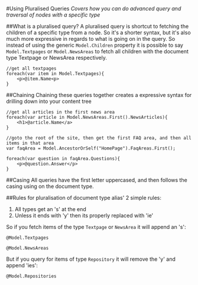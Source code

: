 #Using Pluralised Queries
_Covers how you can do advanced query and traversal of nodes with a specific type_

##What is a pluralised query?
A pluralised query is shortcut to fetching the children of a specific type from a node. So it's a shorter syntax, but it's also much more expressive in regards to what is going on in the query. So instead of using the generic `Model.Children` property it is possible to say `Model.Textpages` or `Model.NewsAreas` to fetch all children with the document type Textpage or NewsArea respectively.

	//get all textpages
	foreach(var item in Model.Textpages){
		<p>@item.Name<p>	
	}

##Chaining
Chaining these queries together creates a expressive syntax for drilling down into your content tree

	//get all articles in the first news area
	foreach(var article in Model.NewsAreas.First().NewsArticles){
		<h1>@article.Name</a>
	}
	
	//goto the root of the site, then get the first FAQ area, and then all items in that area
	var faqArea = Model.AncestorOrSelf("HomePage").FaqAreas.First();
	
	foreach(var question in faqArea.Questions){
		<p>@question.Answer</p>
	}


##Casing
All queries have the first letter uppercased, and then follows the casing using on the document type.

##Rules for pluralisation of document type alias'
2 simple rules:

1. All types get an 's' at the end
2. Unless it ends with 'y' then its properly replaced with 'ie'

So if you fetch items of the type `Textpage` or `NewsArea` it will append an 's':

	@Model.Textpages
	
	@Model.NewsAreas
	
But if you query for items of type `Repository` it will remove the 'y' and append 'ies':

	@Model.Repositories

